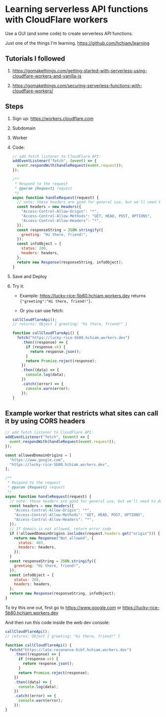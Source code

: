 # Learning serverless API functions with CloudFlare workers

Use a GUI (and some code) to create serverless API functions.

Just one of the things I'm learning. <https://github.com/hchiam/learning>

## Tutorials I followed

1. <https://gomakethings.com/getting-started-with-serverless-using-cloudflare-workers-and-vanilla-js>

2. <https://gomakethings.com/securing-serverless-functions-with-cloudflare-workers/>

## Steps

1. Sign up: <https://workers.cloudflare.com>
2. Subdomain
3. Worker
4. Code:

   ```js
   // add fetch listener to CloudFlare API:
   addEventListener("fetch", (event) => {
     event.respondWith(handleRequest(event.request));
   });

   /**
    * Respond to the request
    * @param {Request} request
    */
   async function handleRequest(request) {
     // note: these headers are good for general use, but we'll need to do other things for securing endpoints:
     const headers = new Headers({
       "Access-Control-Allow-Origin": "*",
       "Access-Control-Allow-Methods": "GET, HEAD, POST, OPTIONS",
       "Access-Control-Allow-Headers": "*",
     });
     const responseString = JSON.stringify({
       greeting: "Hi there, friend!",
     });
     const infoObject = {
       status: 200,
       headers: headers,
     };
     return new Response(responseString, infoObject);
   }
   ```

5. Save and Deploy
6. Try it:

   - Example: <https://lucky-rice-5b80.hchiam.workers.dev> returns `{"greeting":"Hi there, friend!"}`.

   - Or you can use fetch:

   ```js
   callCloudFlareApi();
   // returns: Object { greeting: "Hi there, friend!" }

   function callCloudFlareApi() {
     fetch("https://lucky-rice-5b80.hchiam.workers.dev")
       .then((response) => {
         if (response.ok) {
           return response.json();
         }
         return Promise.reject(response);
       })
       .then((data) => {
         console.log(data);
       })
       .catch((error) => {
         console.warn(error);
       });
   }
   ```

## Example worker that restricts what sites can call it by using CORS headers

```js
// add fetch listener to CloudFlare API:
addEventListener("fetch", (event) => {
  event.respondWith(handleRequest(event.request));
});

const allowedDomainOrigins = [
  "https://www.google.com",
  "https://lucky-rice-5b80.hchiam.workers.dev",
];

/**
 * Respond to the request
 * @param {Request} request
 */
async function handleRequest(request) {
  // note: these headers are good for general use, but we'll need to do other things for securing endpoints:
  const headers = new Headers({
    "Access-Control-Allow-Origin": "*",
    "Access-Control-Allow-Methods": "GET, HEAD, POST, OPTIONS",
    "Access-Control-Allow-Headers": "*",
  });
  // If domain is not allowed, return error code
  if (!allowedDomainOrigins.includes(request.headers.get("origin"))) {
    return new Response("Not allowed", {
      status: 403,
      headers: headers,
    });
  }
  const responseString = JSON.stringify({
    greeting: "Hi there, friend!",
  });
  const infoObject = {
    status: 200,
    headers: headers,
  };
  return new Response(responseString, infoObject);
}
```

To try this one out, first go to <https://www.google.com> or <https://lucky-rice-5b80.hchiam.workers.dev>

And then run this code inside the web dev console:

```js
callCloudFlareApi();
// returns: Object { greeting: "Hi there, friend!" }

function callCloudFlareApi() {
  fetch("https://late-resonance-5cbf.hchiam.workers.dev")
    .then((response) => {
      if (response.ok) {
        return response.json();
      }
      return Promise.reject(response);
    })
    .then((data) => {
      console.log(data);
    })
    .catch((error) => {
      console.warn(error);
    });
}
```
